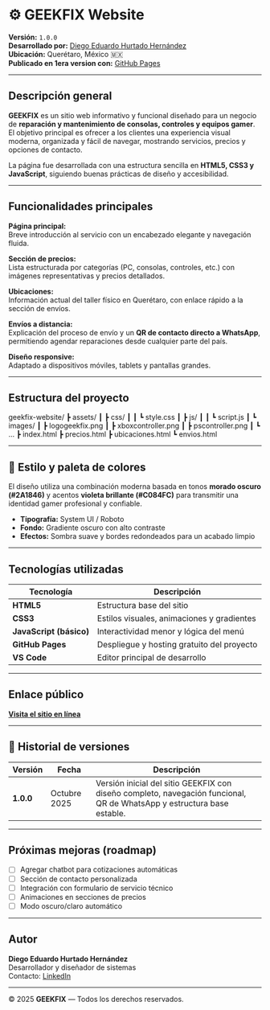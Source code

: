 # ⚙️ GEEKFIX Website

**Versión:** `1.0.0`  
**Desarrollado por:** [Diego Eduardo Hurtado Hernández](https://github.com/HurtadoHUCQ)  
**Ubicación:** Querétaro, México 🇲🇽  
**Publicado en 1era version con:** [GitHub Pages](https://HurtadoHUCQ.github.io/geekfix-website/)

---

## Descripción general

**GEEKFIX** es un sitio web informativo y funcional diseñado para un negocio de **reparación y mantenimiento de consolas, controles y equipos gamer**.  
El objetivo principal es ofrecer a los clientes una experiencia visual moderna, organizada y fácil de navegar, mostrando servicios, precios y opciones de contacto.

La página fue desarrollada con una estructura sencilla en **HTML5, CSS3 y JavaScript**, siguiendo buenas prácticas de diseño y accesibilidad.

---

## Funcionalidades principales

 **Página principal:**  
Breve introducción al servicio con un encabezado elegante y navegación fluida.  

 **Sección de precios:**  
Lista estructurada por categorías (PC, consolas, controles, etc.) con imágenes representativas y precios detallados.  

 **Ubicaciones:**  
Información actual del taller físico en Querétaro, con enlace rápido a la sección de envíos.  

 **Envíos a distancia:**  
Explicación del proceso de envío y un **QR de contacto directo a WhatsApp**, permitiendo agendar reparaciones desde cualquier parte del país.  

 **Diseño responsive:**  
Adaptado a dispositivos móviles, tablets y pantallas grandes.  

---

## Estructura del proyecto
geekfix-website/
┣ assets/
┃ ┣ css/
┃ ┃ ┗ style.css
┃ ┣ js/
┃ ┃ ┗ script.js
┃ ┗ images/
┃ ┣ logogeekfix.png
┃ ┣ xboxcontroller.png
┃ ┣ pscontroller.png
┃ ┗ ...
┣ index.html
┣ precios.html
┣ ubicaciones.html
┗ envios.html


---

## 🎨 Estilo y paleta de colores

El diseño utiliza una combinación moderna basada en tonos **morado oscuro (#2A1846)** y acentos **violeta brillante (#C084FC)** para transmitir una identidad gamer profesional y confiable.

- **Tipografía:** System UI / Roboto  
- **Fondo:** Gradiente oscuro con alto contraste  
- **Efectos:** Sombra suave y bordes redondeados para un acabado limpio

---

## Tecnologías utilizadas

| Tecnología | Descripción |
|-------------|--------------|
| **HTML5** | Estructura base del sitio |
| **CSS3** | Estilos visuales, animaciones y gradientes |
| **JavaScript (básico)** | Interactividad menor y lógica del menú |
| **GitHub Pages** | Despliegue y hosting gratuito del proyecto |
| **VS Code** | Editor principal de desarrollo |

---

## Enlace público

**[Visita el sitio en línea](https://hurtadohucq.github.io/geekfix-website/)**

---

## 🧾 Historial de versiones

| Versión | Fecha | Descripción |
|----------|--------|-------------|
| **1.0.0** | Octubre 2025 | Versión inicial del sitio GEEKFIX con diseño completo, navegación funcional, QR de WhatsApp y estructura base estable. |

---

## Próximas mejoras (roadmap)

- [ ] Agregar chatbot para cotizaciones automáticas  
- [ ] Sección de contacto personalizada  
- [ ] Integración con formulario de servicio técnico  
- [ ] Animaciones en secciones de precios  
- [ ] Modo oscuro/claro automático  

---

## Autor

**Diego Eduardo Hurtado Hernández**  
Desarrollador y diseñador de sistemas  
Contacto: [LinkedIn](www.linkedin.com/in/diegoehhucq) 

---

© 2025 **GEEKFIX** — Todos los derechos reservados.
